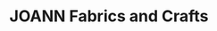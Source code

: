 ---
title: "JOANN Fabrics and Crafts"
url: /cascade-square/joann-fabrics-and-crafts/
shop: craft
---